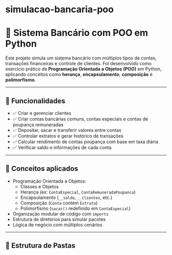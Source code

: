 # simulacao-bancaria-poo

# 🏦 Sistema Bancário com POO em Python

Este projeto simula um sistema bancário com múltiplos tipos de contas, transações financeiras e controle de clientes. Foi desenvolvido como exercício prático de **Programação Orientada a Objetos (POO)** em Python, aplicando conceitos como **herança**, **encapsulamento**, **composição** e **polimorfismo**.

---

## 🚀 Funcionalidades

- ✅ Criar e gerenciar clientes
- ✅ Criar contas bancárias comuns, contas especiais e contas de poupança remuneradas
- ✅ Depositar, sacar e transferir valores entre contas
- ✅ Controlar extratos e gerar histórico de transações
- ✅ Calcular rendimento de contas poupança com base em taxa diária
- ✅ Verificar saldo e informações de cada conta

---

## 🧠 Conceitos aplicados

- Programação Orientada a Objetos:
  - Classes e Objetos
  - Herança (ex: `ContaEspecial`, `ContaRemuneradaPoupanca`)
  - Encapsulamento (`__saldo`, `__clientes`, etc.)
  - Composição (`Conta` contém `Extrato`)
  - Polimorfismo (`sacar()` redefinido em `ContaEspecial`)
- Organização modular de código com `imports`
- Estrutura de diretórios para simular pacotes
- Lógica de negócio com múltiplos cenários

---

## 📁 Estrutura de Pastas

